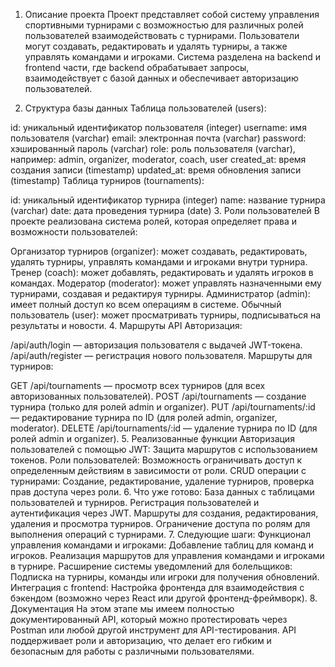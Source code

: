1. Описание проекта
Проект представляет собой систему управления спортивными турнирами с возможностью для различных ролей пользователей взаимодействовать с турнирами. Пользователи могут создавать, редактировать и удалять турниры, а также управлять командами и игроками. Система разделена на backend и frontend части, где backend обрабатывает запросы, взаимодействует с базой данных и обеспечивает авторизацию пользователей.

2. Структура базы данных
Таблица пользователей (users):

id: уникальный идентификатор пользователя (integer)
username: имя пользователя (varchar)
email: электронная почта (varchar)
password: хэшированный пароль (varchar)
role: роль пользователя (varchar), например: admin, organizer, moderator, coach, user
created_at: время создания записи (timestamp)
updated_at: время обновления записи (timestamp)
Таблица турниров (tournaments):

id: уникальный идентификатор турнира (integer)
name: название турнира (varchar)
date: дата проведения турнира (date)
3. Роли пользователей
В проекте реализована система ролей, которая определяет права и возможности пользователей:

Организатор турниров (organizer): может создавать, редактировать, удалять турниры, управлять командами и игроками внутри турнира.
Тренер (coach): может добавлять, редактировать и удалять игроков в командах.
Модератор (moderator): может управлять назначенными ему турнирами, создавая и редактируя турниры.
Администратор (admin): имеет полный доступ ко всем операциям в системе.
Обычный пользователь (user): может просматривать турниры, подписываться на результаты и новости.
4. Маршруты API
Авторизация:

/api/auth/login — авторизация пользователя с выдачей JWT-токена.
/api/auth/register — регистрация нового пользователя.
Маршруты для турниров:

GET /api/tournaments — просмотр всех турниров (для всех авторизованных пользователей).
POST /api/tournaments — создание турнира (только для ролей admin и organizer).
PUT /api/tournaments/:id — редактирование турнира по ID (для ролей admin, organizer, moderator).
DELETE /api/tournaments/:id — удаление турнира по ID (для ролей admin и organizer).
5. Реализованные функции
Авторизация пользователей с помощью JWT: Защита маршрутов с использованием токенов.
Роли пользователей: Возможность ограничивать доступ к определенным действиям в зависимости от роли.
CRUD операции с турнирами: Создание, редактирование, удаление турниров, проверка прав доступа через роли.
6. Что уже готово:
База данных с таблицами пользователей и турниров.
Регистрация пользователей и аутентификация через JWT.
Маршруты для создания, редактирования, удаления и просмотра турниров.
Ограничение доступа по ролям для выполнения операций с турнирами.
7. Следующие шаги:
Функционал управления командами и игроками:
Добавление таблиц для команд и игроков.
Реализация маршрутов для управления командами и игроками в турнире.
Расширение системы уведомлений для болельщиков:
Подписка на турниры, команды или игроки для получения обновлений.
Интеграция с frontend:
Настройка фронтенда для взаимодействия с бэкендом (возможно через React или другой фронтенд-фреймворк).
8. Документация
На этом этапе мы имеем полностью документированный API, который можно протестировать через Postman или любой другой инструмент для API-тестирования. API поддерживает роли и авторизацию, что делает его гибким и безопасным для работы с различными пользователями.

